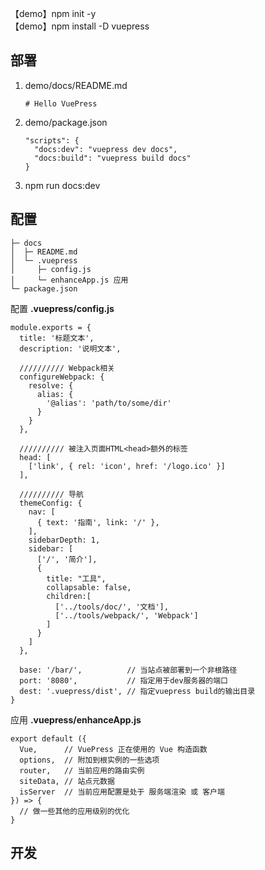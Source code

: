 【demo】npm init -y<br>
【demo】npm install -D vuepress

## 部署
1. demo/docs/README.md
    ```
    # Hello VuePress
    ```
2. demo/package.json
    ```
    "scripts": {
      "docs:dev": "vuepress dev docs",
      "docs:build": "vuepress build docs"
    }
    ```
3. npm run docs:dev

## 配置
```
├─ docs
│  ├─ README.md
│  └─ .vuepress
│     ├─ config.js
│     └─ enhanceApp.js 应用
└─ package.json
```

 
配置 **.vuepress/config.js**
```
module.exports = {
  title: '标题文本',
  description: '说明文本',

  ////////// Webpack相关
  configureWebpack: {
    resolve: {
      alias: {
        '@alias': 'path/to/some/dir'
      }
    }
  },

  ////////// 被注入页面HTML<head>额外的标签
  head: [
    ['link', { rel: 'icon', href: '/logo.ico' }]
  ],

  ////////// 导航
  themeConfig: {
    nav: [
      { text: '指南', link: '/' },
    ],
    sidebarDepth: 1,
    sidebar: [
      ['/', '简介'],
      {
        title: "工具",
        collapsable: false,
        children:[
          ['../tools/doc/', '文档'],
          ['../tools/webpack/', 'Webpack']
        ]
      }
    ]
  },

  base: '/bar/',          // 当站点被部署到一个非根路径
  port: '8080',           // 指定用于dev服务器的端口
  dest: '.vuepress/dist', // 指定vuepress build的输出目录
}
```
应用 **.vuepress/enhanceApp.js**
```
export default ({
  Vue,      // VuePress 正在使用的 Vue 构造函数
  options,  // 附加到根实例的一些选项
  router,   // 当前应用的路由实例
  siteData, // 站点元数据
  isServer  // 当前应用配置是处于 服务端渲染 或 客户端
}) => {
  // 做一些其他的应用级别的优化
}
```


## 开发



